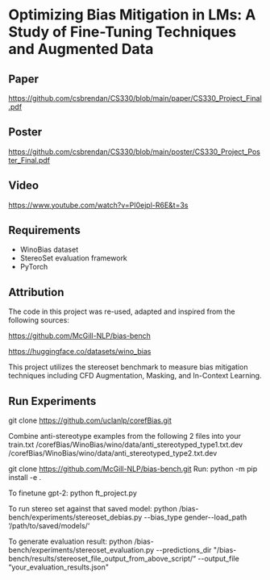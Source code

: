 # Optimizing Bias Mitigation in LMs: A Study of Fine-Tuning Techniques and Augmented Data

## Paper
https://github.com/csbrendan/CS330/blob/main/paper/CS330_Project_Final.pdf

## Poster
https://github.com/csbrendan/CS330/blob/main/poster/CS330_Project_Poster_Final.pdf

## Video
https://www.youtube.com/watch?v=PI0ejpl-R6E&t=3s

## Requirements

- WinoBias dataset
- StereoSet evaluation framework
- PyTorch


## Attribution

The code in this project was re-used, adapted and inspired from the following sources:

https://github.com/McGill-NLP/bias-bench

https://huggingface.co/datasets/wino_bias



This project utilizes the stereoset benchmark to measure bias mitigation techniques including CFD Augmentation, Masking, and In-Context Learning.

## Run Experiments
git clone https://github.com/uclanlp/corefBias.git

Combine anti-stereotype examples from the following 2 files into your train.txt 
/corefBias/WinoBias/wino/data/anti_stereotyped_type1.txt.dev
/corefBias/WinoBias/wino/data/anti_stereotyped_type2.txt.dev

git clone https://github.com/McGill-NLP/bias-bench.git
Run: python -m pip install -e .

To finetune gpt-2:
python ft_project.py

To run stereo set against that saved model:
python /bias-bench/experiments/stereoset_debias.py --bias_type gender--load_path ‘/path/to/saved/models/‘

To generate evaluation result:
python /bias-bench/experiments/stereoset_evaluation.py --predictions_dir "/bias-bench/results/stereoset_file_output_from_above_script/“ --output_file “your_evaluation_results.json"

